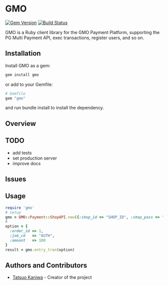 GMO
====
[![Gem Version](https://badge.fury.io/rb/gmo.png)](https://rubygems.org/gems/gmo)
[![Build Status](https://travis-ci.org/t-k/gmo-payment-ruby.png)](https://travis-ci.org/t-k/gmo-payment-ruby)

GMO is a Ruby client library for the GMO Payment Platform, supporting the PG Multi Payment API, exec transactions, register users, and so on.

Installation
---

Install GMO as a gem:
```bash
gem install gmo
```

or add to your Gemfile:
```ruby
# Gemfile
gem "gmo"
```
and run bundle install to install the dependency.

Overview
---

TODO
---
* add tests
* set production server
* improve docs

Issues
---

Usage
---
```ruby
require 'gmo'
# setup
gmo = GMO::Payment::ShopAPI.new({:shop_id => "SHOP_ID", :shop_pass => "SHOP_PASS", :host => "foo.mul-pay.jp"})
#
option = {
  :order_id => 1,
  :job_cd   => "AUTH",
  :amount   => 100
}
result = gmo.entry_tran(option)
```

Authors and Contributors
---
* [Tatsuo Kaniwa](https://github.com/t-k) - Creator of the project
